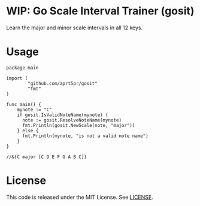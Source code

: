 # WIP: Go Scale Interval Trainer (gosit)

Learn the major and minor scale intervals in all 12 keys.

# Usage

```
package main

import (
        "github.com/aprt5pr/gosit"
        "fmt"
)

func main() {
    mynote := "C"
    if gosit.IsValidNoteName(mynote) {
      note := gosit.ResolveNoteName(mynote)
      fmt.Println(gosit.NewScale(note, "major"))
    } else {
      fmt.Println(mynote, "is not a valid note name")
    }
}

//&{C major [C D E F G A B C]} 
```

# License

This code is released under the MIT License. See [LICENSE](LICENSE).
